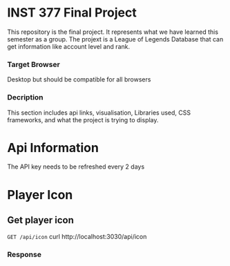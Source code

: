 # INST 377 Final Project
This repository is the final project. It represents what we have learned this semester as a group. The projext is a League of Legends Database that can get information like account level and rank. 

### Target Browser
Desktop but should be compatible for all browsers

### Decription
This section includes api links, visualisation, Libraries used, CSS frameworks, and what the project is trying to display.

# Api Information
The API key needs to be refreshed every 2 days

# Player Icon

## Get player icon

`GET /api/icon`
        curl http://localhost:3030/api/icon

### Response




